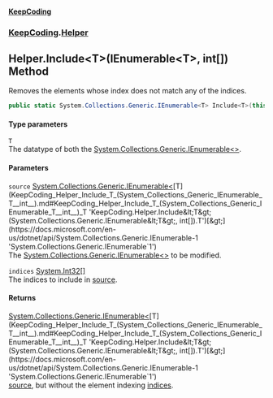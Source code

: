 #### [KeepCoding](index.md 'index')
### [KeepCoding](KeepCoding.md 'KeepCoding').[Helper](KeepCoding_Helper.md 'KeepCoding.Helper')
## Helper.Include&lt;T&gt;(IEnumerable&lt;T&gt;, int[]) Method
Removes the elements whose index does not match any of the indices.  
```csharp
public static System.Collections.Generic.IEnumerable<T> Include<T>(this System.Collections.Generic.IEnumerable<T> source, params int[] indices);
```
#### Type parameters
<a name='KeepCoding_Helper_Include_T_(System_Collections_Generic_IEnumerable_T__int__)_T'></a>
`T`  
The datatype of both the [System.Collections.Generic.IEnumerable&lt;&gt;](https://docs.microsoft.com/en-us/dotnet/api/System.Collections.Generic.IEnumerable-1 'System.Collections.Generic.IEnumerable`1').
  
#### Parameters
<a name='KeepCoding_Helper_Include_T_(System_Collections_Generic_IEnumerable_T__int__)_source'></a>
`source` [System.Collections.Generic.IEnumerable&lt;](https://docs.microsoft.com/en-us/dotnet/api/System.Collections.Generic.IEnumerable-1 'System.Collections.Generic.IEnumerable`1')[T](KeepCoding_Helper_Include_T_(System_Collections_Generic_IEnumerable_T__int__).md#KeepCoding_Helper_Include_T_(System_Collections_Generic_IEnumerable_T__int__)_T 'KeepCoding.Helper.Include&lt;T&gt;(System.Collections.Generic.IEnumerable&lt;T&gt;, int[]).T')[&gt;](https://docs.microsoft.com/en-us/dotnet/api/System.Collections.Generic.IEnumerable-1 'System.Collections.Generic.IEnumerable`1')  
The [System.Collections.Generic.IEnumerable&lt;&gt;](https://docs.microsoft.com/en-us/dotnet/api/System.Collections.Generic.IEnumerable-1 'System.Collections.Generic.IEnumerable`1') to be modified.
  
<a name='KeepCoding_Helper_Include_T_(System_Collections_Generic_IEnumerable_T__int__)_indices'></a>
`indices` [System.Int32](https://docs.microsoft.com/en-us/dotnet/api/System.Int32 'System.Int32')[[]](https://docs.microsoft.com/en-us/dotnet/api/System.Array 'System.Array')  
The indices to include in [source](KeepCoding_Helper_Include_T_(System_Collections_Generic_IEnumerable_T__int__).md#KeepCoding_Helper_Include_T_(System_Collections_Generic_IEnumerable_T__int__)_source 'KeepCoding.Helper.Include&lt;T&gt;(System.Collections.Generic.IEnumerable&lt;T&gt;, int[]).source').
  
#### Returns
[System.Collections.Generic.IEnumerable&lt;](https://docs.microsoft.com/en-us/dotnet/api/System.Collections.Generic.IEnumerable-1 'System.Collections.Generic.IEnumerable`1')[T](KeepCoding_Helper_Include_T_(System_Collections_Generic_IEnumerable_T__int__).md#KeepCoding_Helper_Include_T_(System_Collections_Generic_IEnumerable_T__int__)_T 'KeepCoding.Helper.Include&lt;T&gt;(System.Collections.Generic.IEnumerable&lt;T&gt;, int[]).T')[&gt;](https://docs.microsoft.com/en-us/dotnet/api/System.Collections.Generic.IEnumerable-1 'System.Collections.Generic.IEnumerable`1')  
[source](KeepCoding_Helper_Include_T_(System_Collections_Generic_IEnumerable_T__int__).md#KeepCoding_Helper_Include_T_(System_Collections_Generic_IEnumerable_T__int__)_source 'KeepCoding.Helper.Include&lt;T&gt;(System.Collections.Generic.IEnumerable&lt;T&gt;, int[]).source'), but without the element indexing [indices](KeepCoding_Helper_Include_T_(System_Collections_Generic_IEnumerable_T__int__).md#KeepCoding_Helper_Include_T_(System_Collections_Generic_IEnumerable_T__int__)_indices 'KeepCoding.Helper.Include&lt;T&gt;(System.Collections.Generic.IEnumerable&lt;T&gt;, int[]).indices').
